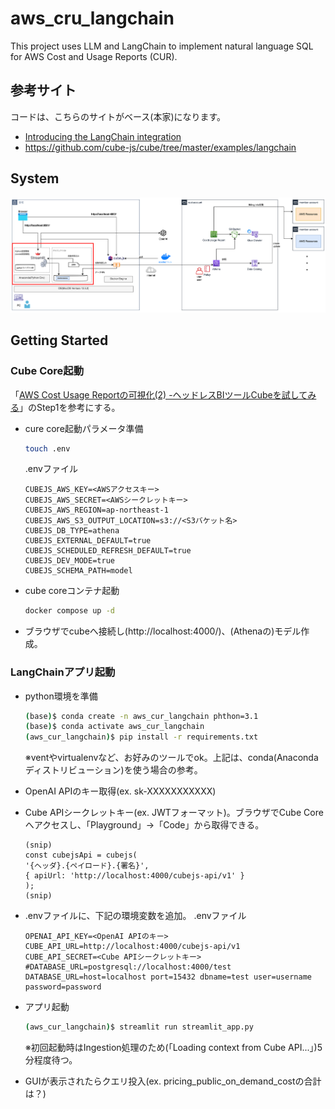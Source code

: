 # aws_cru_langchain
This project uses LLM and LangChain to implement natural language SQL for AWS Cost and Usage Reports (CUR).

## 参考サイト
コードは、こちらのサイトがベース(本家)になります。
- [Introducing the LangChain integration](https://cube.dev/blog/introducing-the-langchain-integration)
- https://github.com/cube-js/cube/tree/master/examples/langchain

## System
![system](https://raw.githubusercontent.com/t-tkm/blog_images/main/2023/aws_cost_usage_report3/img1.png)

## Getting Started
### Cube Core起動
「[AWS Cost Usage Reportの可視化(2) -ヘッドレスBIツールCubeを試してみる](https://t-tkm.github.io/blog/posts/2023/09/aws_cost_usage_report2/)」のStep1を参考にする。

- cure core起動パラメータ準備
    ```zsh
    touch .env
    ```
    .envファイル
    ```file
    CUBEJS_AWS_KEY=<AWSアクセスキー>
    CUBEJS_AWS_SECRET=<AWSシークレットキー>
    CUBEJS_AWS_REGION=ap-northeast-1
    CUBEJS_AWS_S3_OUTPUT_LOCATION=s3://<S3バケット名>
    CUBEJS_DB_TYPE=athena
    CUBEJS_EXTERNAL_DEFAULT=true
    CUBEJS_SCHEDULED_REFRESH_DEFAULT=true
    CUBEJS_DEV_MODE=true
    CUBEJS_SCHEMA_PATH=model
    ```

- cube coreコンテナ起動
    ```zsh
    docker compose up -d
    ```

- ブラウザでcubeへ接続し(http://localhost:4000/)、(Athenaの)モデル作成。

### LangChainアプリ起動
- python環境を準備
    ```zsh
    (base)$ conda create -n aws_cur_langchain phthon=3.1
    (base)$ conda activate aws_cur_langchain
    (aws_cur_langchain)$ pip install -r requirements.txt
    ```
    ※ventやvirtualenvなど、お好みのツールでok。上記は、conda(Anacondaディストリビューション)を使う場合の参考。

- OpenAI APIのキー取得(ex. sk-XXXXXXXXXXX)

- Cube APIシークレットキー(ex. JWTフォーマット)。ブラウザでCube Coreへアクセスし、「Playground」->「Code」から取得できる。

    ```
    (snip)
    const cubejsApi = cubejs(
    '{ヘッダ}.{ペイロード}.{署名}',
    { apiUrl: 'http://localhost:4000/cubejs-api/v1' }
    );
    (snip)
    ```  


- .envファイルに、下記の環境変数を追加。
    .envファイル
    ```file
    OPENAI_API_KEY=<OpenAI APIのキー>
    CUBE_API_URL=http://localhost:4000/cubejs-api/v1
    CUBE_API_SECRET=<Cube APIシークレットキー>
    #DATABASE_URL=postgresql://localhost:4000/test
    DATABASE_URL=host=localhost port=15432 dbname=test user=username password=password
    ```

- アプリ起動
    ```zsh
    (aws_cur_langchain)$ streamlit run streamlit_app.py
    ``` 
    ※初回起動時はIngestion処理のため(「Loading context from Cube API...」)5分程度待つ。

- GUIが表示されたらクエリ投入(ex. pricing_public_on_demand_costの合計は？)
